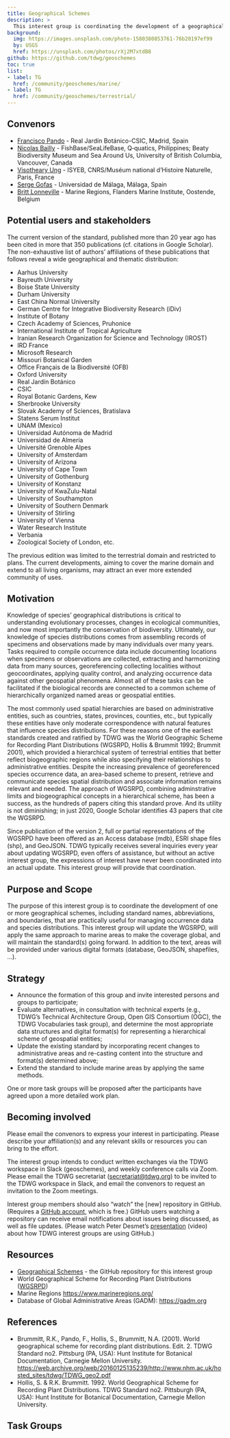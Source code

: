 ```yaml
---
title: Geographical Schemes
description: >
  This interest group is coordinating the development of a geographical scheme, including standard names, abbreviations, and boundaries, that is practically useful for managing occurrence data and species distributions.
background:
  img: https://images.unsplash.com/photo-1580380853761-76b20197ef99
  by: USGS
  href: https://unsplash.com/photos/rXj2M7xtdB8
github: https://github.com/tdwg/geoschemes
toc: true
list:
- label: TG
  href: /community/geoschemes/marine/
- label: TG
  href: /community/geoschemes/terrestrial/
---
```


## Convenors

- [Francisco Pando](mailto:pando@rjb.csic.es) - Real Jardín Botánico-CSIC, Madrid, Spain
- [Nicolas Bailly](mailto:n.bailly@q-quatics.org) - FishBase/SeaLifeBase, Q‑quatics, Philippines; Beaty Biodiversity Museum and Sea Around Us, University of British Columbia, Vancouver, Canada
- [Visotheary Ung](mailto:visotheary.ung@mnhn.fr) - ISYEB, CNRS/Muséum national d’Histoire Naturelle, Paris, France
- [Serge Gofas](mailto:sgofas@uma.es) - Universidad de Málaga, Málaga, Spain
- [Britt Lonneville](mailto:britt.lonneville@vliz.be) - Marine Regions, Flanders Marine Institute, Oostende, Belgium

## Potential users and stakeholders

The current version of the standard, published more than 20 year ago has been cited in more that 350 publications (cf. citations in Google Scholar). The non-exhaustive list of authors’ affiliations of these publications that follows reveal a wide geographical and thematic distribution:

- Aarhus University
- Bayreuth University
- Boise State University
- Durham University
- East China Normal University
- German Centre for Integrative Biodiversity Research (iDiv)
- Institute of Botany
- Czech Academy of Sciences, Pruhonice
- International Institute of Tropical Agriculture
- Iranian Research Organization for Science and Technology (IROST)
- IRD France
- Microsoft Research
- Missouri Botanical Garden
- Office Français de la Biodiversité (OFB)
- Oxford University
- Real Jardín Botánico
- CSIC
- Royal Botanic Gardens, Kew
- Sherbrooke University
- Slovak Academy of Sciences, Bratislava
- Statens Serum Institut
- UNAM (Mexico)
- Universidad Autónoma de Madrid
- Universidad de Almería
- Université Grenoble Alpes
- University of Amsterdam
- University of Arizona
- University of Cape Town
- University of Gothenburg
- University of Konstanz
- University of KwaZulu-Natal
- University of Southampton
- University of Southern Denmark
- University of Stirling
- University of Vienna
- Water Research Institute
- Verbania
- Zoological Society of London, etc.

The previous edition was limited to the terrestrial domain and restricted to plans. The current developments, aiming to cover the marine domain and extend to all living organisms, may attract an ever more extended community of uses.

## Motivation

Knowledge of species’ geographical distributions is critical to understanding evolutionary processes, changes in ecological communities, and now most importantly the conservation of biodiversity. Ultimately, our knowledge of species distributions comes from assembling records of specimens and observations made by many individuals over many years. Tasks required to compile occurrence data include documenting locations when specimens or observations are collected, extracting and harmonizing data from many sources, georeferencing collecting localities without geocoordinates, applying quality control, and analyzing occurrence data against other geospatial phenomena. Almost all of these tasks can be facilitated if the biological records are connected to a common scheme of hierarchically organized named areas or geospatial entities.

The most commonly used spatial hierarchies are based on administrative entities, such as countries, states, provinces, counties, etc., but typically these entities have only moderate correspondence with natural features that influence species distributions. For these reasons one of the earliest standards created and ratified by TDWG was the World Geographic Scheme for Recording Plant Distributions (WGSRPD, Hollis & Brummit 1992; Brummit 2001), which provided a hierarchical system of terrestrial entities that better reflect biogeographic regions while also specifying their relationships to administrative entities. Despite the increasing prevalence of georeferenced species occurrence data, an area-based scheme to present, retrieve and communicate species spatial distribution and associate information remains relevant and needed. The approach of WGSRPD, combining adminstrative limits and biogeographical concepts in a hierarchical scheme, has been a success, as the hundreds of papers citing this standard prove. And its utility is not diminishing; in just 2020, Google Scholar identifies 43 papers that cite the WGSRPD.

Since publication of the version 2, full or partial representations of the WGSRPD have been offered as an Access database (mdb), ESRI shape files (shp), and GeoJSON. TDWG typically receives several inquiries every year about updating WGSRPD, even offers of assistance, but without an active interest group, the expressions of interest have never been coordinated into an actual update. This interest group will provide that coordination.

## Purpose and Scope

The purpose of this interest group is to coordinate the development of one or more geographical schemes, including standard names, abbreviations, and boundaries, that are practically useful for managing occurrence data and species distributions. This interest group will update the WGSRPD, will apply the same approach to marine areas to make the coverage global, and will maintain the standard(s) going forward. In addition to the text, areas will be provided under various digital formats (database, GeoJSON, shapefiles, …).

## Strategy

- Announce the formation of this group and invite interested persons and groups to participate;
- Evaluate alternatives, in consultation with technical experts (e.g., TDWG’s Technical Architecture Group, Open GIS Consortium (OGC), the TDWG Vocabularies task group), and determine the most appropriate data structures and digital format(s) for representing a hierarchical scheme of geospatial entities;
- Update the existing standard by incorporating recent changes to administrative areas and re-casting content into the structure and format(s) determined above;
- Extend the standard to include marine areas by applying the same methods.

One or more task groups will be proposed after the participants have agreed upon a more detailed work plan.

## Becoming involved

Please email the convenors to express your interest in participating. Please describe your affiliation(s) and any relevant skills or resources you can bring to the effort.

The interest group intends to conduct written exchanges via the TDWG workspace in Slack (geoschemes), and weekly conference calls via Zoom. Please email the TDWG secretariat (<secretariat@tdwg.org>) to be invited to the TDWG workspace in Slack, and email the convenors to request an invitation to the Zoom meetings.

Interest group members should also “watch” the [new] repository in GitHub. (Requires a [GitHub account](https://github.com/), which is free.) GitHub users watching a repository can receive email notifications about issues being discussed, as well as file updates. (Please watch Peter Desmet’s [presentation](https://vimeo.com/195812163) (video) about how TDWG interest groups are using GitHub.)

## Resources

- [Geographical Schemes](https://github.com/tdwg/geoschemes) - the GitHub repository for this interest group
- World Geographical Scheme for Recording Plant Distributions ([WGSRPD](https://github.com/tdwg/wgsrpd))
- Marine Regions <https://www.marineregions.org/>
- Database of Global Administrative Areas (GADM): <https://gadm.org>

## References

- Brummitt, R.K., Pando, F., Hollis, S., Brummitt, N.A. (2001). World geographical scheme for recording plant distributions. Edit. 2. TDWG Standard no2. Pittsburg (PA, USA): Hunt Institute for Botanical Documentation, Carnegie Mellon University. <https://web.archive.org/web/20160125135239/http://www.nhm.ac.uk/hosted_sites/tdwg/TDWG_geo2.pdf>
- Hollis, S. & R.K. Brummitt. 1992. World Geographical Scheme for Recording Plant Distributions. TDWG Standard no2. Pittsburgh (PA, USA): Hunt Institute for Botanical Documentation, Carnegie Mellon University.

## Task Groups
